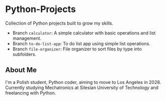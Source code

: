 # Python-Projects
Collection of Python projects built to grow my skills.
- Branch `calculator`: A simple calculator with basic operations and list management.
- Branch `to-do-list-app`: To do list app using simple list operations.
- Branch `file-organizer`: File organizer to sort files by type into subfolders.
  
## About Me
I'm a Polish student, Python coder, aiming to move to Los Angeles in 2028. Currently studying Mechatronics at Silesian University of Technology and freelancing with Python.
